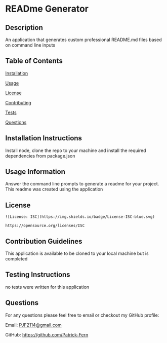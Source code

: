
  # READme Generator

  ## Description
  An application that generates custom professional README.md files based on command line inputs

  ## Table of Contents
  [Installation](#Installation-Instructions)
  
  [Usage](#Usage-Information)
  
  [License](#License)
  
  [Contributing](#Contribution-Guidelines)
  
  [Tests](#Testing-Instructions)
  
  [Questions](#Questions)

  ## Installation Instructions
  Install node, clone the repo to your machine and install the required dependencies from package.json

  ## Usage Information
  Answer the command line prompts to generate a readme for your project.  This readme was created using the application

  ## License 
  
    ![License: ISC](https://img.shields.io/badge/License-ISC-blue.svg)
    
    https://opensource.org/licenses/ISC
    

  ## Contribution Guidelines 
  This application is available to be cloned to your local machine but is completed

  ## Testing Instructions
  no tests were written for this application

  ## Questions 
  For any questions please feel free to email or checkout my GitHub profile:
  
  Email:  PJF2114@gmail.com
  
  GitHub: https://github.com/Patrick-Fern


